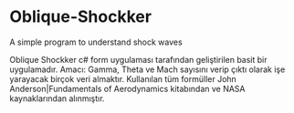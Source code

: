 # Oblique-Shockker
A simple program to understand shock waves

Oblique Shockker c# form uygulaması tarafından geliştirilen basit bir uygulamadır. Amacı: Gamma, Theta ve Mach sayısını verip çıktı olarak işe yarayacak birçok veri almaktır. Kullanılan tüm formüller John Anderson|Fundamentals of Aerodynamics kitabından ve NASA kaynaklarından alınmıştır.
